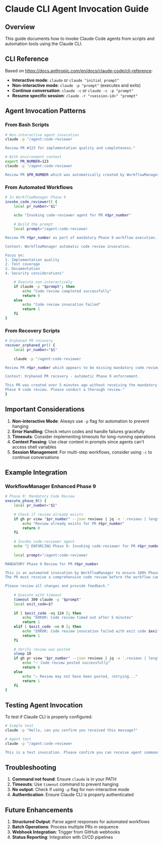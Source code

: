 # Claude CLI Agent Invocation Guide

## Overview

This guide documents how to invoke Claude Code agents from scripts and automation tools using the Claude CLI.

## CLI Reference

Based on https://docs.anthropic.com/en/docs/claude-code/cli-reference:

- **Interactive mode**: `claude` or `claude "initial prompt"`
- **Non-interactive mode**: `claude -p "prompt"` (executes and exits)
- **Continue conversation**: `claude -c` or `claude -c -p "prompt"`
- **Resume specific session**: `claude -r "<session-id>" "prompt"`

## Agent Invocation Patterns

### From Bash Scripts

```bash
# Non-interactive agent invocation
claude -p "/agent:code-reviewer

Review PR #123 for implementation quality and completeness."

# With environment context
export PR_NUMBER=123
claude -p "/agent:code-reviewer

Review PR $PR_NUMBER which was automatically created by WorkflowManager."
```

### From Automated Workflows

```bash
# In WorkflowManager Phase 9
invoke_code_reviewer() {
    local pr_number="$1"
    
    echo "Invoking code-reviewer agent for PR #$pr_number"
    
    # Build the prompt
    local prompt="/agent:code-reviewer

Review PR #$pr_number as part of mandatory Phase 9 workflow execution.

Context: WorkflowManager automatic code review invocation.

Focus on:
1. Implementation quality
2. Test coverage
3. Documentation
4. Security considerations"

    # Execute non-interactively
    if claude -p "$prompt"; then
        echo "Code review completed successfully"
        return 0
    else
        echo "Code review invocation failed"
        return 1
    fi
}
```

### From Recovery Scripts

```bash
# Orphaned PR recovery
recover_orphaned_pr() {
    local pr_number="$1"
    
    claude -p "/agent:code-reviewer

Review PR #$pr_number which appears to be missing mandatory code review.

Context: Orphaned PR recovery - automatic Phase 9 enforcement.

This PR was created over 5 minutes ago without receiving the mandatory
Phase 9 code review. Please conduct a thorough review."
}
```

## Important Considerations

1. **Non-interactive Mode**: Always use `-p` flag for automation to prevent hanging
2. **Error Handling**: Check return codes and handle failures gracefully
3. **Timeouts**: Consider implementing timeouts for long-running operations
4. **Context Passing**: Use clear context in prompts since agents can't access shell variables
5. **Session Management**: For multi-step workflows, consider using `-c` to continue conversations

## Example Integration

### WorkflowManager Enhanced Phase 9

```bash
# Phase 9: Mandatory Code Review
execute_phase_9() {
    local pr_number="$1"
    
    # Check if review already exists
    if gh pr view "$pr_number" --json reviews | jq -e '.reviews | length > 0' >/dev/null; then
        echo "Review already exists for PR #$pr_number"
        return 0
    fi
    
    # Invoke code-reviewer agent
    echo "🚨 ENFORCING Phase 9: Invoking code-reviewer for PR #$pr_number"
    
    local prompt="/agent:code-reviewer

MANDATORY Phase 9 Review for PR #$pr_number

This is an automated invocation by WorkflowManager to ensure 100% Phase 9 compliance.
The PR must receive a comprehensive code review before the workflow can proceed.

Please review all changes and provide feedback."
    
    # Execute with timeout
    timeout 300 claude -p "$prompt"
    local exit_code=$?
    
    if [ $exit_code -eq 124 ]; then
        echo "ERROR: Code review timed out after 5 minutes"
        return 1
    elif [ $exit_code -ne 0 ]; then
        echo "ERROR: Code review invocation failed with exit code $exit_code"
        return 1
    fi
    
    # Verify review was posted
    sleep 10
    if gh pr view "$pr_number" --json reviews | jq -e '.reviews | length > 0' >/dev/null; then
        echo "✅ Code review posted successfully"
        return 0
    else
        echo "⚠️ Review may not have been posted, retrying..."
        return 1
    fi
}
```

## Testing Agent Invocation

To test if Claude CLI is properly configured:

```bash
# Simple test
claude -p "Hello, can you confirm you received this message?"

# Agent test
claude -p "/agent:code-reviewer

This is a test invocation. Please confirm you can receive agent commands."
```

## Troubleshooting

1. **Command not found**: Ensure `claude` is in your PATH
2. **Timeouts**: Use `timeout` command to prevent hanging
3. **No output**: Check if using `-p` flag for non-interactive mode
4. **Authentication**: Ensure Claude CLI is properly authenticated

## Future Enhancements

1. **Structured Output**: Parse agent responses for automated workflows
2. **Batch Operations**: Process multiple PRs in sequence
3. **Webhook Integration**: Trigger from GitHub webhooks
4. **Status Reporting**: Integration with CI/CD pipelines